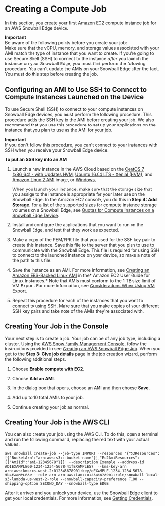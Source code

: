 # Creating a Compute Job<a name="create-ec2-edge-job"></a>

In this section, you create your first Amazon EC2 compute instance job for an AWS Snowball Edge device\.

**Important**  
Be aware of the following points before you create your job:  
Make sure that the vCPU, memory, and storage values associated with your AMI match the type of instance that you want to create\.
If you're going to use Secure Shell \(SSH\) to connect to the instance *after* you launch the instance on your Snowball Edge, you must first perform the following procedure\. You can't update the AMIs on your Snowball Edge after the fact\. You must do this step before creating the job\.

## Configuring an AMI to Use SSH to Connect to Compute Instances Launched on the Device<a name="important-create-ec2-edge-job"></a>

To use Secure Shell \(SSH\) to connect to your compute instances on Snowball Edge devices, you must perform the following procedure\. This procedure adds the SSH key to the AMI before creating your job\. We also recommend that you use this procedure to set up your applications on the instance that you plan to use as the AMI for your job\.

**Important**  
If you don't follow this procedure, you can't connect to your instances with SSH when you receive your Snowball Edge device\.

**To put an SSH key into an AMI**

1. Launch a new instance in the AWS Cloud based on the [CentOS 7 \(x86\_64\) \- with Updates HVM](https://aws.amazon.com/marketplace/pp/B00O7WM7QW), [Ubuntu 16\.04 LTS \- Xenial \(HVM\)](https://aws.amazon.com/marketplace/pp/B01JBL2M0O), and [Amazon Linux 2 AMI](https://docs.aws.amazon.com/snowball/latest/developer-guide/using-ami.html) image, or [Windows\.](https://aws.amazon.com/about-aws/whats-new/2020/11/aws-snowball-edge-supports-windows-operating-systems/) 

   When you launch your instance, make sure that the storage size that you assign to the instance is appropriate for your later use on the Snowball Edge\. In the Amazon EC2 console, you do this in **Step 4: Add Storage**\. For a list of the supported sizes for compute instance storage volumes on a Snowball Edge, see [Quotas for Compute Instances on a Snowball Edge Device](ec2-edge-limits.md)\.

1. Install and configure the applications that you want to run on the Snowball Edge, and test that they work as expected\.

1. Make a copy of the PEM/PPK file that you used for the SSH key pair to create this instance\. Save this file to the server that you plan to use to communicate with the Snowball Edge\. This file is required for using SSH to connect to the launched instance on your device, so make a note of the path to this file\.

1. Save the instance as an AMI\. For more information, see [Creating an Amazon EBS\-Backed Linux AMI](https://docs.aws.amazon.com/AWSEC2/latest/UserGuide/creating-an-ami-ebs.html) in the* Amazon EC2 User Guide for Linux Instances\.* Note that AMIs must conform to the 1 TB size limit of VM Export. For more information, see [Considerations When Using VM Export](https://docs.aws.amazon.com/vm-import/latest/userguide/vmexport.html).

1. Repeat this procedure for each of the instances that you want to connect to using SSH\. Make sure that you make copies of your different SSH key pairs and take note of the AMIs they're associated with\.

## Creating Your Job in the Console<a name="create-ec2-edge-console"></a>

Your next step is to create a job\. Your job can be of any job type, including a cluster\. Using the [AWS Snow Family Management Console](https://console.aws.amazon.com/snowfamily/home), follow the instructions provided in see [Creating an AWS Snowball Edge Job](https://docs.aws.amazon.com/snowball/latest/developer-guide/create-job-common.html)\. When you get to the **Step 3: Give job details** page in the job creation wizard, perform the following additional steps\.

1. Choose **Enable compute with EC2**\.

1. Choose **Add an AMI**\.

1. In the dialog box that opens, choose an AMI and then choose **Save**\.

1. Add up to 10 total AMIs to your job\.

1. Continue creating your job as normal\.

## Creating Your Job in the AWS CLI<a name="create-ec2-edge-cli"></a>

You can also create your job using the AWS CLI\. To do this, open a terminal and run the following command, replacing the red text with your actual values\.

```
aws snowball create-job --job-type IMPORT --resources '{"S3Resources":[{"BucketArn":"arn:aws:s3:::bucket-name"}],"Ec2AmiResources":[{"AmiId":"ami-12345678"}]}' --description Example --address-id ADIEXAMPLE60-1234-1234-5678-41fEXAMPLE57  --kms-key-arn arn:aws:kms:us-west-2:012345678901:key/eEXAMPLE-1234-1234-5678-5b4EXAMPLE8e --role-arn arn:aws:iam::012345678901:role/snowball-local-s3-lambda-us-west-2-role --snowball-capacity-preference T100 --shipping-option SECOND_DAY --snowball-type EDGE
```

After it arrives and you unlock your device, use the Snowball Edge client to get your local credentials\. For more information, see [Getting Credentials](using-client-commands.md#client-credentials)\.